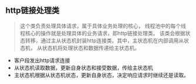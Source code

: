 ## http链接处理类

> 这个类负责处理具体请求，属于具体业务处理的核心，
> 线程池中的每个线程核心的操作就是处理具体的业务请求，即http链接处理类。
> 该类会根据状态转移，通过主从状态机封装http连接类。其中，主状态机在内部调用从状态机，
> 从状态机将处理状态和数据传递给主状态机。

* 客户段发出http请求连接
* 从状态机读取数据，更新自身状态和接受数据，传给主状态机
* 主状态机根据从状态机状态，更新自身状态，决定响应请求时继续还是读取。
